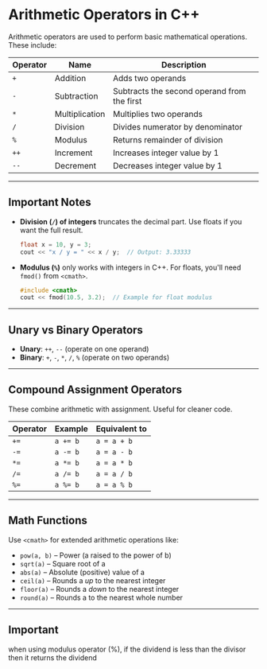 # Arithmetic Operators in C++

Arithmetic operators are used to perform basic mathematical operations. These include:

| Operator | Name             | Description                              |
|----------|------------------|------------------------------------------|
| `+`      | Addition          | Adds two operands                        |
| `-`      | Subtraction       | Subtracts the second operand from the first |
| `*`      | Multiplication    | Multiplies two operands                  |
| `/`      | Division          | Divides numerator by denominator         |
| `%`      | Modulus           | Returns remainder of division            |
| `++`     | Increment         | Increases integer value by 1             |
| `--`     | Decrement         | Decreases integer value by 1             |

---

## Important Notes

- **Division (`/`) of integers** truncates the decimal part. Use floats if you want the full result.
  
  ```cpp
  float x = 10, y = 3;
  cout << "x / y = " << x / y;  // Output: 3.33333
  ```

- **Modulus (`%`)** only works with integers in C++. For floats, you'll need `fmod()` from `<cmath>`.

  ```cpp
  #include <cmath>
  cout << fmod(10.5, 3.2);  // Example for float modulus
  ```

---

## Unary vs Binary Operators

- **Unary**: `++`, `--` (operate on one operand)
- **Binary**: `+`, `-`, `*`, `/`, `%` (operate on two operands)

---

## Compound Assignment Operators

These combine arithmetic with assignment. Useful for cleaner code.

| Operator | Example  | Equivalent to   |
|----------|----------|-----------------|
| `+=`     | `a += b` | `a = a + b`     |
| `-=`     | `a -= b` | `a = a - b`     |
| `*=`     | `a *= b` | `a = a * b`     |
| `/=`     | `a /= b` | `a = a / b`     |
| `%=`     | `a %= b` | `a = a % b`     |

---

## Math Functions

Use `<cmath>` for extended arithmetic operations like:

- `pow(a, b)` – Power (a raised to the power of b)
- `sqrt(a)` – Square root of a
- `abs(a)` – Absolute (positive) value of a
- `ceil(a)` – Rounds a *up* to the nearest integer
- `floor(a)` – Rounds a *down* to the nearest integer
- `round(a)` – Rounds a to the nearest whole number

---

## Important

when using modulus operator (%), if the dividend is less than the divisor then it returns the dividend
